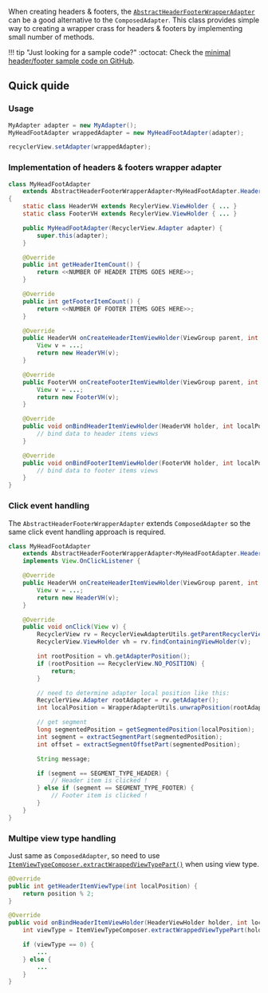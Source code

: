 When creating headers & footers, the [`AbstractHeaderFooterWrapperAdapter`](https://github.com/h6ah4i/android-advancedrecyclerview/blob/master/library/src/main/java/com/h6ah4i/android/widget/advrecyclerview/headerfooter/AbstractHeaderFooterWrapperAdapter.java) can be a good alternative to the `ComposedAdapter`. This class provides simple way to creating a wrapper crass for headers & footers by implementing small number of methods.


!!! tip "Just looking for a sample code?"
    :octocat: Check the [minimal header/footer sample code on GitHub](https://github.com/h6ah4i/android-advancedrecyclerview/blob/master/example/src/main/java/com/h6ah4i/android/example/advrecyclerview/demo_hf_minimal/MinimalHeaderFooterExampleActivity.java).

## Quick quide

### Usage

```java
MyAdapter adapter = new MyAdapter();
MyHeadFootAdapter wrappedAdapter = new MyHeadFootAdapter(adapter);

recyclerView.setAdapter(wrappedAdapter);

```

### Implementation of headers & footers wrapper adapter

```java
class MyHeadFootAdapter 
    extends AbstractHeaderFooterWrapperAdapter<MyHeadFootAdapter.HeaderVH, MyHeadFootAdapter.FooterVH>
{
    static class HeaderVH extends RecylerView.ViewHolder { ... }
    static class FooterVH extends RecylerView.ViewHolder { ... }

    public MyHeadFootAdapter(RecyclerView.Adapter adapter) {
        super.this(adapter);
    }

    @Override
    public int getHeaderItemCount() {
        return <<NUMBER OF HEADER ITEMS GOES HERE>>;
    }

    @Override
    public int getFooterItemCount() {
        return <<NUMBER OF FOOTER ITEMS GOES HERE>>;
    }

    @Override
    public HeaderVH onCreateHeaderItemViewHolder(ViewGroup parent, int viewType) {
        View v = ...;
        return new HeaderVH(v);
    }

    @Override
    public FooterVH onCreateFooterItemViewHolder(ViewGroup parent, int viewType) {
        View v = ...;
        return new FooterVH(v);
    }

    @Override
    public void onBindHeaderItemViewHolder(HeaderVH holder, int localPosition) {
        // bind data to header items views
    }

    @Override
    public void onBindFooterItemViewHolder(FooterVH holder, int localPosition) {
        // bind data to footer items views
    }
}
```

### Click event handling

The `AbstractHeaderFooterWrapperAdapter` extends `ComposedAdapter` so the same click event handling approach is required.

```java
class MyHeadFootAdapter 
    extends AbstractHeaderFooterWrapperAdapter<MyHeadFootAdapter.HeaderVH, MyHeadFootAdapter.FooterVH>
    implements View.OnClickListener {

    @Override
    public HeaderVH onCreateHeaderItemViewHolder(ViewGroup parent, int viewType) {
        View v = ...;
        return new HeaderVH(v);
    }

    @Override
    public void onClick(View v) {
        RecyclerView rv = RecyclerViewAdapterUtils.getParentRecyclerView(v);
        RecyclerView.ViewHolder vh = rv.findContainingViewHolder(v);

        int rootPosition = vh.getAdapterPosition();
        if (rootPosition == RecyclerView.NO_POSITION) {
            return;
        }

        // need to determine adapter local position like this:
        RecyclerView.Adapter rootAdapter = rv.getAdapter();
        int localPosition = WrapperAdapterUtils.unwrapPosition(rootAdapter, this, rootPosition);

        // get segment
        long segmentedPosition = getSegmentedPosition(localPosition);
        int segment = extractSegmentPart(segmentedPosition);
        int offset = extractSegmentOffsetPart(segmentedPosition);

        String message;

        if (segment == SEGMENT_TYPE_HEADER) {
            // Header item is clicked !
        } else if (segment == SEGMENT_TYPE_FOOTER) {
            // Footer item is clicked !
        }
    }
}

```

### Multipe view type handling

Just same as `ComposedAdapter`, so need to use [`ItemViewTypeComposer.extractWrappedViewTypePart()`](http://localhost:8000/javadoc/reference/com/h6ah4i/android/widget/advrecyclerview/adapter/ItemViewTypeComposer.html#extractWrappedViewTypePart(int)) when using view type.

```java
@Override
public int getHeaderItemViewType(int localPosition) {
    return position % 2;
}

@Override
public void onBindHeaderItemViewHolder(HeaderViewHolder holder, int localPosition) {
    int viewType = ItemViewTypeComposer.extractWrappedViewTypePart(holder.getItemViewType());

    if (viewType == 0) {
    	...
    } else {
        ...
    }
}
```

